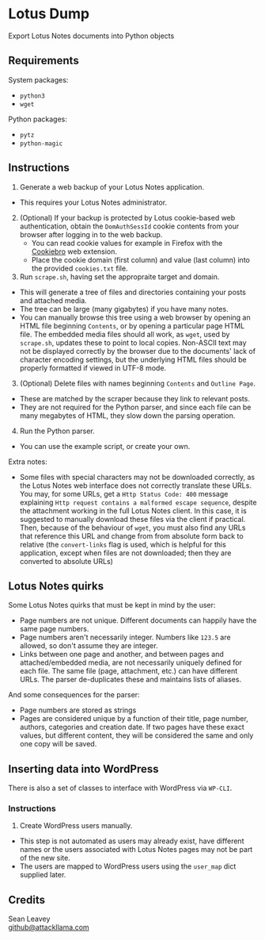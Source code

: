 # Lotus Dump
Export Lotus Notes documents into Python objects

## Requirements
System packages:
  - `python3`
  - `wget`

Python packages:
  - `pytz`
  - `python-magic`

## Instructions
1. Generate a web backup of your Lotus Notes application.
  - This requires your Lotus Notes administrator.
2. (Optional) If your backup is protected by Lotus cookie-based web authentication, obtain the
    `DomAuthSessId` cookie contents from your browser after logging in to the web backup.
      - You can read cookie values for example in Firefox with the [Cookiebro](https://nodetics.com/cookiebro/)
        web extension.
      - Place the cookie domain (first column) and value (last column) into the provided `cookies.txt` file.
2. Run `scrape.sh`, having set the appropraite target and domain.
  - This will generate a tree of files and directories containing your posts and attached media.
  - The tree can be large (many gigabytes) if you have many notes.
  - You can manually browse this tree using a web browser by opening an HTML file beginning `Contents`,
    or by opening a particular page HTML file. The embedded media files should all work, as `wget`,
    used by `scrape.sh`, updates these to point to local copies. Non-ASCII text may not be displayed
    correctly by the browser due to the documents' lack of character encoding settings, but the
    underlying HTML files should be properly formatted if viewed in UTF-8 mode.
3. (Optional) Delete files with names beginning `Contents` and `Outline Page`.
  - These are matched by the scraper because they link to relevant posts.
  - They are not required for the Python parser, and since each file can be many megabytes of HTML,
    they slow down the parsing operation.
4. Run the Python parser.
  - You can use the example script, or create your own.

Extra notes:
  - Some files with special characters may not be downloaded correctly, as the Lotus Notes web interface
    does not correctly translate these URLs. You may, for some URLs, get a `Http Status Code: 400` message
    explaining `Http request contains a malformed escape sequence`, despite the attachment working in the
    full Lotus Notes client. In this case, it is suggested to manually download these files via the client
    if practical. Then, because of the behaviour of `wget`, you must also find any URLs that reference this
    URL and change from from absolute form back to relative (the `convert-links` flag is used, which is
    helpful for this application, except when files are not downloaded; then they are converted to absolute
    URLs)

## Lotus Notes quirks
Some Lotus Notes quirks that must be kept in mind by the user:
  - Page numbers are not unique. Different documents can happily have the same page numbers.
  - Page numbers aren't necessarily integer. Numbers like `123.5` are allowed, so don't assume they are
    integer.
  - Links between one page and another, and between pages and attached/embedded media, are not necessarily
    uniquely defined for each file. The same file (page, attachment, etc.) can have different URLs. The
    parser de-duplicates these and maintains lists of aliases.

And some consequences for the parser:
  - Page numbers are stored as strings
  - Pages are considered unique by a function of their title, page number, authors, categories and creation
    date. If two pages have these exact values, but different content, they will be considered the same
    and only one copy will be saved.

## Inserting data into WordPress
There is also a set of classes to interface with WordPress via `WP-CLI`.

### Instructions
1. Create WordPress users manually.
  - This step is not automated as users may already exist, have different names or the users associated with
    Lotus Notes pages may not be part of the new site.
  - The users are mapped to WordPress users using the `user_map` dict supplied later.

## Credits
Sean Leavey  
<github@attackllama.com>